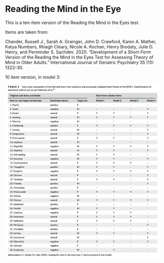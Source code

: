 # Reading the Mind in the Eye

This is a ten-item version of the Reading the Mind in the Eyes test.

Items are taken from:

Chander, Russell J., Sarah A. Grainger, John D. Crawford, Karen A. Mather, Katya Numbers, Rhiagh Cleary, Nicole A. Kochan, Henry Brodaty, Julie D. Henry, and Perminder S. Sachdev. 2020. “Development of a Short-Form Version of the Reading the Mind in the Eyes Test for Assessing Theory of Mind in Older Adults.” International Journal of Geriatric Psychiatry 35 (11): 1322–30.

10 item version, in model 3:

![alt text](chandler_fig3.png)
